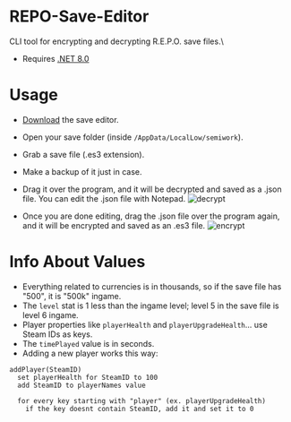 # REPO-Save-Editor
CLI tool for encrypting and decrypting R.E.P.O. save files.\
- Requires [.NET 8.0](https://dotnet.microsoft.com/en-us/download/dotnet/8.0)

# Usage
- [Download](https://github.com/erenkarakal/REPO-Save-Editor/releases/latest) the save editor.
- Open your save folder (inside `/AppData/LocalLow/semiwork`).
- Grab a save file (.es3 extension).
- Make a backup of it just in case.
- Drag it over the program, and it will be decrypted and saved as a .json file. You can edit the .json file with Notepad.
![decrypt](https://github.com/user-attachments/assets/635978fc-b75b-419c-a36c-db3b9c5a0c61)

- Once you are done editing, drag the .json file over the program again, and it will be encrypted and saved as an .es3 file.
![encrypt](https://github.com/user-attachments/assets/3f6c0ee3-0144-485c-a544-a8a2e51572b3)

# Info About Values

- Everything related to currencies is in thousands, so if the save file has "500", it is "500k" ingame.
- The `level` stat is 1 less than the ingame level; level 5 in the save file is level 6 ingame.
- Player properties like `playerHealth` and `playerUpgradeHealth`... use Steam IDs as keys.
- The `timePlayed` value is in seconds.
- Adding a new player works this way:
```
addPlayer(SteamID)
  set playerHealth for SteamID to 100
  add SteamID to playerNames value

  for every key starting with "player" (ex. playerUpgradeHealth)
    if the key doesnt contain SteamID, add it and set it to 0
```

